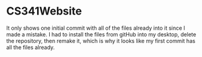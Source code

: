 # CS341Website
It only shows one initial commit with all of the files already into it since I made a mistake. I had to install the files from gitHub into my desktop, delete the repository, then remake it, which is why it looks like my first commit has all the files already. 
